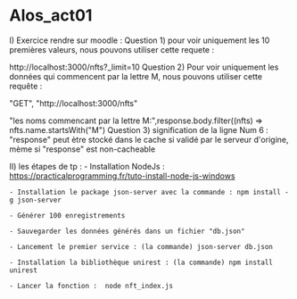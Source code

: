 # Alos_act01
I) Exercice rendre sur moodle :
Question 1) pour voir uniquement les 10 premières valeurs, nous pouvons utiliser cette requete :

 http://localhost:3000/nfts?_limit=10
Question 2) Pour voir uniquement les données qui commencent par la lettre M, nous pouvons utiliser cette requête :

"GET", "http://localhost:3000/nfts"

"les noms commencant par la lettre M:",response.body.filter((nfts) => nfts.name.startsWith("M")
Question 3) signification de la ligne Num 6 : "response" peut ètre stocké dans le cache si validé par le serveur d'origine, mème si "response" est non-cacheable

II) les étapes de tp :
    - Installation NodeJs : https://practicalprogramming.fr/tuto-install-node-js-windows
	
	- Installation le package json-server avec la commande : npm install -g json-server
	
	- Générer 100 enregistrements 
	
	- Sauvegarder les données générés dans un fichier "db.json"
	
	- Lancement le premier service : (la commande) json-server db.json 
	
	- Installation la bibliothèque unirest : (la commande) npm install unirest
	
	- Lancer la fonction :  node nft_index.js 
